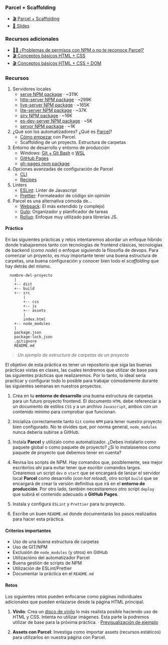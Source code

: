 ### Parcel + Scaffolding

- [🎬 Parcel + Scaffolding](https://www.youtube.com/watch?v=VQ6RfWG0aak)
- [📗 Slides](https://docs.google.com/presentation/d/1G-_eirr1j5iypgY643TjHswLdLFEovN9XB1o4KqbQTs/present)

### Recursos adicionales

- [👩‍⚕️ ¿Problemas de permisos con NPM o no te reconoce Parcel?](https://gist.github.com/ManzDev/a133e36c02acb20e46a0c88255dd6d61)
- [🎬 Conceptos básicos HTML + CSS](https://youtu.be/epos-hGdwWM)
- [🎬 Conceptos básicos HTML + CSS + DOM](https://youtu.be/XILxfCK1ek8])

### Recursos

1. Servidores locales
   - [serve NPM package](https://www.npmjs.com/package/serve) · ~311K
   - [http-server NPM package](https://www.npmjs.com/package/http-server) · ~299K
   - [live-server NPM package](https://www.npmjs.com/package/live-server) · ~165K
   - [lite-server NPM package](https://www.npmjs.com/package/lite-server) · ~37K
   - [sirv NPM package](https://www.npmjs.com/package/sirv) · ~16K
   - [es-dev-server NPM package](https://www.npmjs.com/package/es-dev-server) · ~5K
   - [servor NPM package](https://www.npmjs.com/package/servor) · ~1K
2. ¿Qué son los automatizadores? ¿Qué es [Parcel](https://parceljs.org/)?
   - [Cómo empezar](https://en.parceljs.org/getting_started.html) con Parcel.
   - Scaffolding de un proyecto. Estructura de carpetas
3. Entorno de desarrollo y entorno de producción
   - Windows: [Git + Git Bash](https://gitforwindows.org/) o [WSL](https://docs.microsoft.com/es-es/windows/wsl/install-win10)
   - [GitHub Pages](https://pages.github.com/)
   - [gh-pages npm package](https://www.npmjs.com/package/gh-pages)
4. Opciones avanzadas de configuración de Parcel
   - [CLI](https://en.parceljs.org/cli.html)
   - [Recipes](https://en.parceljs.org/recipes.html)
5. Linters
   - [ESLint](https://eslint.org/): Linter de Javascript
   - [Prettier](https://prettier.io/): Formateador de código sin opinión
6. Parcel es una alternativa cómoda de...
   - [Webpack](https://webpack.js.org/): El más extendido (y complejo)
   - [Gulp](https://gulpjs.com/): Organizador y planificador de tareas
   - [Rollup](https://rollupjs.org/guide/en/): Enfoque muy utilizado para librerías JS.

#### Práctica

En las siguientes prácticas y retos intentaremos abordar un enfoque híbrido donde trabajaremos tanto con tecnologías de frontend clásicas, tecnologías de backend (_como node_) o enfoque siguiendo la filosofía de devops. Para comenzar un proyecto, es muy importante tener una buena estructura de carpetas, una buena configuración y conocer bien todo el _scaffolding_ que hay detrás del mismo.

```
  nombre-del-proyecto
    |
    +-- dist
    +-- build
    +-- src
        |
        +-- css
        +-- js
        +-- assets
        |
        index.html
    +-- node_modules
    |
    package.json
    package-lock.json
    .gitignore
    README.md
```

> _Un ejemplo de estructura de carpetas de un proyecto_

El objetivo de esta práctica es tener un repositorio que siga las buenas prácticas vistas en clases, las cuales tendremos que utilizar de base para las siguientes prácticas que realizaremos. Por lo tanto, lo ideal sería practicar y configurar todo lo posible para trabajar cómodamente durante las siguientes semanas en nuestros proyectos.

1. Crea en tu **entorno de desarrollo** una buena estructura de carpetas para un futuro proyecto frontend. El documento `HTML` debe referenciar a un documento de estilos `CSS` y a un archivo `Javascript`, ambos con un contenido mínimo para comprobar que funcionan.

2. Inicializa correctamente tanto `Git` como `NPM` para tener nuestro proyecto bien configurado. No te olvides que, por norma general, `node_modules` nunca debería subirse a GitHub.

3. Instala **Parcel** y utilizalo como automatizador. ¿Debes instalarlo como paquete global o como paquete de proyecto? ¿Si lo instalasemos como paquete de proyecto que debemos tener en cuenta?

4. Revisa los scripts de NPM. Hay comandos que, posiblemente, sea mejor escribirlos ahí para evitar tener que escribir comandos largos. Crearemos un script `dev` o `start` que se encargará de lanzar el servidor local **Parcel** como desarrollo (_con hot reload_), otro script `build` que se encargará de crear la versión definitiva que irá en el **entorno de producción**. Por otro lado, también necesitaremos otro script `deploy` que subirá el contenido adecuado a **GitHub Pages**.

5. Instala y configura `ESLint` y `Prettier` para tu proyecto.

6. Escribe un buen `README.md` donde documentarás los pasos realizados para hacer esta práctica.

#### Criterios importantes

- Uso de una buena estructura de carpetas
- Uso de GIT/NPM
- Exclusión de `node_modules` (y otros) en GitHub
- Utilizacióno del automatizador Parcel
- Buena gestión de scripts de NPM
- Utilización de ESLint/Prettier
- Documentar la práctica en el `README.md`

#### Retos

Los siguientes retos pueden enfocarse como páginas individuales adicionales que pueden enlazarse desde la página HTML principal.

1. **Vinilo**: Crea un [disco de vinilo](https://es.wikipedia.org/wiki/Disco_de_vinilo) lo más realista posible haciendo uso de HTML y CSS. Intenta no utilizar imágenes. Esta parte la podremos utilizar de base para la próxima práctica. · [Previsualización de ejemplo](reto-vinyl.mp4)

2. **Assets con Parcel**: Investiga como importar assets (recursos estáticos) para utilizarlos en nuestra página con Parcel.
